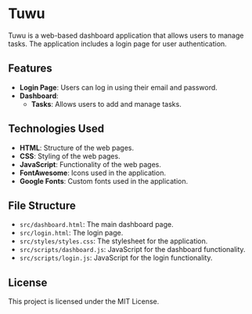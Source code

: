 # Tuwu

Tuwu is a web-based dashboard application that allows users to manage tasks. The application includes a login page for user authentication.

## Features

- **Login Page**: Users can log in using their email and password.
- **Dashboard**:
    - **Tasks**: Allows users to add and manage tasks.

## Technologies Used

- **HTML**: Structure of the web pages.
- **CSS**: Styling of the web pages.
- **JavaScript**: Functionality of the web pages.
- **FontAwesome**: Icons used in the application.
- **Google Fonts**: Custom fonts used in the application.

## File Structure

- `src/dashboard.html`: The main dashboard page.
- `src/login.html`: The login page.
- `src/styles/styles.css`: The stylesheet for the application.
- `src/scripts/dashboard.js`: JavaScript for the dashboard functionality.
- `src/scripts/login.js`: JavaScript for the login functionality.

## License

This project is licensed under the MIT License.
